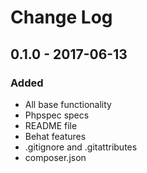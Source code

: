 # Change Log

## 0.1.0 - 2017-06-13
### Added
  * All base functionality
  * Phpspec specs
  * README file
  * Behat features
  * .gitignore and .gitattributes
  * composer.json
  